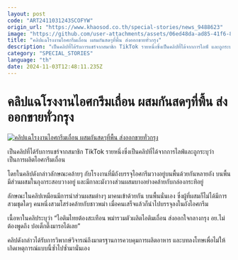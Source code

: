```yaml
---
layout: post
code: "ART2411031243SCOFYW"
origin_url: "https://www.khaosod.co.th/special-stories/news_9488623"
image: "https://github.com/user-attachments/assets/06ed48da-ad85-41f6-8a03-6eedc5416d65"
title: "คลิปแฉโรงงานไอศกรีมเถื่อน ผสมกันสดๆที่พื้น ส่งออกขายทั่วกรุง"
description: "เป็นคลิปที่ได้รับการแชร์จากสมาชิก TikTok รายหนึ่งซึ่งเป็นคลิปที่ได้จากการไลฟ์​ และถูกระบุว่า เป็นการผลิตไอศกรีมเถื่อน โดยในคลิปดังกล่าวลักษณะคล้ายๆ"
category: "SPECIAL_STORIES"
language: "th"
date: 2024-11-03T12:48:11.235Z
---
```


# คลิปแฉโรงงานไอศกรีมเถื่อน ผสมกันสดๆที่พื้น ส่งออกขายทั่วกรุง

[![คลิปแฉโรงงานไอศกรีมเถื่อน ผสมกันสดๆที่พื้น ส่งออกขายทั่วกรุง](https://www.khaosod.co.th/wpapp/uploads/2024/11/ice-crem.jpg "คลิปแฉโรงงานไอศกรีมเถื่อน ผสมกันสดๆที่พื้น ส่งออกขายทั่วกรุง")](https://www.khaosod.co.th/wpapp/uploads/2024/11/ice-crem.jpg)

เป็นคลิปที่ได้รับการแชร์จากสมาชิก TikTok รายหนึ่งซึ่งเป็นคลิปที่ได้จากการไลฟ์​ และถูกระบุว่า เป็นการผลิตไอศกรีมเถื่อน

โดยในคลิปดังกล่าวลักษณะคล้ายๆ กับโรงงานที่มีถังบรรจุไอศกรีมวางอยู่บนพื้นด้วยกันหลายถัง บนพื้นมีส่วนผสมในถุงกระสอบวางอยู่ และมีกาละมังวางส่วนผสมบางอย่างคล้ายกับกล่องกระทิอยู่

ลักษณะในคลิปเหมือนมีการนำส่วนผสมต่างๆ มาคนเข้าด้วยกัน บนพื้นนั่นเอง ซึ่งผู้ที่ผสมก็ไม่ได้มีการสวมชุดใดๆ คนหนึ่งสวมโสร่งคล้ายกับชาวพม่า เมื่อคนเสร็จแล้วก็นำไปบรรจุลงในถังไอศกรีม

เนื้อหาในคลิประบุว่า “ไอติมไทยต้องสะเทือน พม่ารวมตัวผลิตไอติมเถื่อน ส่งออกใจกลางกรุง อย.ไม่ต้องพูดถึง ปอเต็กตึ๊งมารอได้เลย”

คลิปดังกล่าวได้รับการวิพากษ์วิจารณ์ถึงมาตรฐานการควบคุมการผลิตอาหาร และบทลงโทษเพื่อไม่ให้เกิดเหตุการณ์แบบนี้ซ้ำไปซ้ำมานั่นเอง

